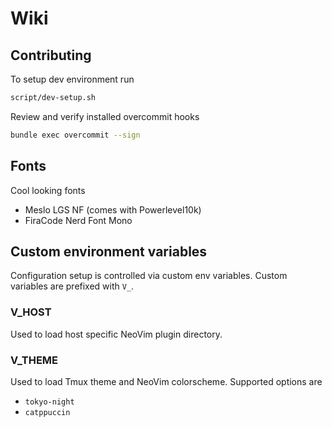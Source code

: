 # Wiki

## Contributing
To setup dev environment run
```bash
script/dev-setup.sh
```

Review and verify installed overcommit hooks
```bash
bundle exec overcommit --sign
```

## Fonts
Cool looking fonts
 - Meslo LGS NF (comes with Powerlevel10k)
 - FiraCode Nerd Font Mono

## Custom environment variables
Configuration setup is controlled via custom env variables. Custom variables are prefixed with `V_`.

### V_HOST
Used to load host specific NeoVim plugin directory.

### V_THEME
Used to load Tmux theme and NeoVim colorscheme. Supported options are
- `tokyo-night`
- `catppuccin`
